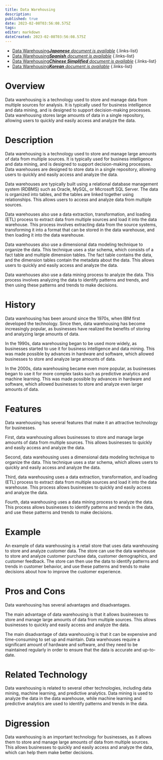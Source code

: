 ```yaml
---
title: Data Warehousing
description: 
published: true
date: 2023-02-08T03:56:08.575Z
tags: 
editor: markdown
dateCreated: 2023-02-08T03:56:08.575Z
---
```


- [Data Warehousing***Japanese** document is available*](/ja/Knowledge-base/Dictionary/data-warehousing)
{.links-list}
- [Data Warehousing***Spanish** document is available*](/es/Knowledge-base/Dictionary/data-warehousing)
{.links-list}
- [Data Warehousing***Chinese Simplified** document is available*](/zh/Knowledge-base/Dictionary/data-warehousing)
{.links-list}
- [Data Warehousing***Korean** document is available*](/ko/Knowledge-base/Dictionary/data-warehousing)
{.links-list}


# Overview
Data warehousing is a technology used to store and manage data from multiple sources for analysis. It is typically used for business intelligence and data mining, and is designed to support decision-making processes. Data warehousing stores large amounts of data in a single repository, allowing users to quickly and easily access and analyze the data.

# Description
Data warehousing is a technology used to store and manage large amounts of data from multiple sources. It is typically used for business intelligence and data mining, and is designed to support decision-making processes. Data warehouses are designed to store data in a single repository, allowing users to quickly and easily access and analyze the data.

Data warehouses are typically built using a relational database management system (RDBMS) such as Oracle, MySQL, or Microsoft SQL Server. The data is organized into tables, and the tables are linked together using relationships. This allows users to access and analyze data from multiple sources.

Data warehouses also use a data extraction, transformation, and loading (ETL) process to extract data from multiple sources and load it into the data warehouse. This process involves extracting data from the source systems, transforming it into a format that can be stored in the data warehouse, and then loading it into the data warehouse.

Data warehouses also use a dimensional data modeling technique to organize the data. This technique uses a star schema, which consists of a fact table and multiple dimension tables. The fact table contains the data, and the dimension tables contain the metadata about the data. This allows users to quickly and easily access and analyze the data.

Data warehouses also use a data mining process to analyze the data. This process involves analyzing the data to identify patterns and trends, and then using these patterns and trends to make decisions.

# History
Data warehousing has been around since the 1970s, when IBM first developed the technology. Since then, data warehousing has become increasingly popular, as businesses have realized the benefits of storing and analyzing large amounts of data.

In the 1990s, data warehousing began to be used more widely, as businesses started to use it for business intelligence and data mining. This was made possible by advances in hardware and software, which allowed businesses to store and analyze large amounts of data.

In the 2000s, data warehousing became even more popular, as businesses began to use it for more complex tasks such as predictive analytics and machine learning. This was made possible by advances in hardware and software, which allowed businesses to store and analyze even larger amounts of data.

# Features
Data warehousing has several features that make it an attractive technology for businesses.

First, data warehousing allows businesses to store and manage large amounts of data from multiple sources. This allows businesses to quickly and easily access and analyze the data.

Second, data warehousing uses a dimensional data modeling technique to organize the data. This technique uses a star schema, which allows users to quickly and easily access and analyze the data.

Third, data warehousing uses a data extraction, transformation, and loading (ETL) process to extract data from multiple sources and load it into the data warehouse. This process allows businesses to quickly and easily access and analyze the data.

Fourth, data warehousing uses a data mining process to analyze the data. This process allows businesses to identify patterns and trends in the data, and use these patterns and trends to make decisions.

# Example
An example of data warehousing is a retail store that uses data warehousing to store and analyze customer data. The store can use the data warehouse to store and analyze customer purchase data, customer demographics, and customer feedback. The store can then use the data to identify patterns and trends in customer behavior, and use these patterns and trends to make decisions about how to improve the customer experience.

# Pros and Cons
Data warehousing has several advantages and disadvantages.

The main advantage of data warehousing is that it allows businesses to store and manage large amounts of data from multiple sources. This allows businesses to quickly and easily access and analyze the data.

The main disadvantage of data warehousing is that it can be expensive and time-consuming to set up and maintain. Data warehouses require a significant amount of hardware and software, and they need to be maintained regularly in order to ensure that the data is accurate and up-to-date.

# Related Technology
Data warehousing is related to several other technologies, including data mining, machine learning, and predictive analytics. Data mining is used to analyze the data in the data warehouse, while machine learning and predictive analytics are used to identify patterns and trends in the data.

# Digression
Data warehousing is an important technology for businesses, as it allows them to store and manage large amounts of data from multiple sources. This allows businesses to quickly and easily access and analyze the data, which can help them make better decisions.